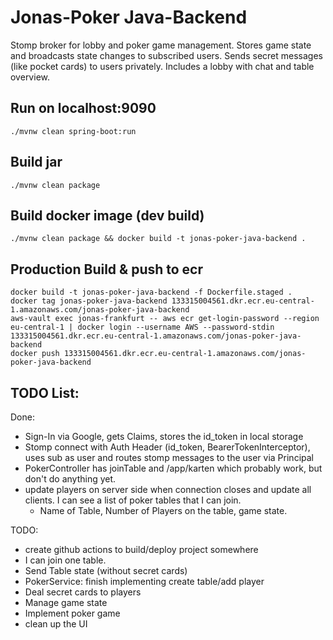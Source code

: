 # Jonas-Poker Java-Backend
Stomp broker for lobby and poker game management. Stores game state and broadcasts state changes to subscribed users. Sends secret messages (like pocket cards) to users privately.
Includes a lobby with chat and table overview.
## Run on localhost:9090
```
./mvnw clean spring-boot:run
```
## Build jar
```
./mvnw clean package
```
## Build docker image (dev build)
```
./mvnw clean package && docker build -t jonas-poker-java-backend .
```
## Production Build & push to ecr
```
docker build -t jonas-poker-java-backend -f Dockerfile.staged .
docker tag jonas-poker-java-backend 133315004561.dkr.ecr.eu-central-1.amazonaws.com/jonas-poker-java-backend
aws-vault exec jonas-frankfurt -- aws ecr get-login-password --region eu-central-1 | docker login --username AWS --password-stdin 133315004561.dkr.ecr.eu-central-1.amazonaws.com/jonas-poker-java-backend
docker push 133315004561.dkr.ecr.eu-central-1.amazonaws.com/jonas-poker-java-backend
```

## TODO List:

Done:
- Sign-In via Google, gets Claims, stores the id_token in local storage
- Stomp connect with Auth Header (id_token, BearerTokenInterceptor), uses sub as user and routes stomp messages to the user via Principal
- PokerController has joinTable and /app/karten which probably work, but don't do anything yet.
- update players on server side when connection closes and update all clients.
  I can see a list of poker tables that I can join.
  - Name of Table, Number of Players on the table, game state.

TODO:
- create github actions to build/deploy project somewhere
- I can join one table.
- Send Table state (without secret cards)
- PokerService: finish implementing create table/add player
- Deal secret cards to players
- Manage game state
- Implement poker game
- clean up the UI



